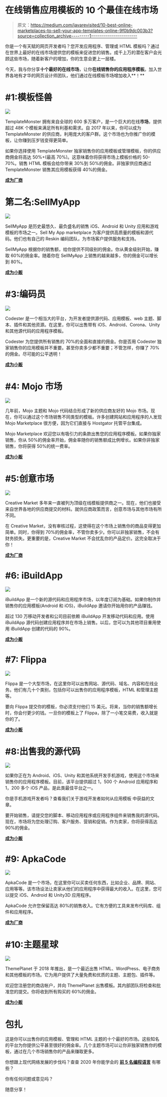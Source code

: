 # 在线销售应用模板的 10 个最佳在线市场

> 原文：<https://medium.com/javarevisited/10-best-online-marketplaces-to-sell-your-app-templates-online-9f0b9dc003b3?source=collection_archive---------1----------------------->

你是一个有天赋的网页开发者吗？您开发应用程序、管理或 HTML 模板吗？通过在世界上最好的在线市场提供您的模板来促进您的销售。成千上万的潜在客户会光顾这些市场，随着新客户的增加，你的生意会更上一层楼。

今天，我与你分享**十个最好的在线市场**，让你**在线销售你的应用程序模板**。加入世界各地有才华的网页设计师团队，他们通过在线模板市场增加收入**！**

# #1:模板怪兽

![](img/a5859045483ae5d94fe1ccdc1b8899f2.png)

TemplateMonster 拥有来自全球的 600 多万客户，是一个巨大的在线**市场**，提供超过 48K 个模板来满足所有利基和需求。自 2017 年以来，你可以成为 TemplateMonster 的供应商，利用庞大的客户群。这个市场也为你推广你的模板，让你赚到压岁钱变得更简单。

如果你选择使用 TemplateMonster 独家销售你的应用模板或管理模板，你的供应商佣金将高达 50%+(最高 70%)。这意味着你将获得市场上模板价格的 50-70%。销售 HTML 模板会给你带来 30%到 50%的佣金。非独家供应商通过 TemplateMonster 销售其应用模板获得 40%的佣金。

[**成为厂商**](https://www.templatemonster.com/marketplace/?aff=javarevisited&utm_campaign=blog_site_javarevisited&utm_source=marketplace&utm_medium=referral)

# 第二名:SellMyApp

![](img/76b0e8563d1ac0833fda4e86f6e9c523.png)

SellMyApp 是历史最悠久、最负盛名的销售 iOS、Android 和 Unity 应用和游戏模板的市场之一。Sell My App marketplace 为客户提供高质量的模板和源代码。他们也有自己的 Reskin 编码团队，为市场客户提供服务和支持。

SellMyApp 根据你的销售额，给你提供不同级别的佣金。你从黄金级别开始，赚取 60%的佣金率。随着你在 SellMyApp 上销售的越来越多，你的佣金可以增长到 80%。

[**成为小贩**](https://www.sellmyapp.com/)

# #3:编码员

![](img/77bf791a53e7d12f03d74185649ad827.png)

Codester 是一个相当大的平台，为开发者提供源代码、应用模板、web 主题、脚本、插件和其他资源。在这里，你可以出售带有 iOS、Android、Corona、Unity 和其他源代码的应用程序模板。

Codester 为您提供所有销售的 70%的全面和直接的佣金。你是否用 Codester 独家销售你的应用模板并不重要。甚至你卖多少都不重要；不管怎样，你赚了 70%的佣金。尽可能的公平透明！

[**成为小贩**](https://www.codester.com/)

# #4: Mojo 市场

![](img/ff0770f3234d983870622d8457a99c06.png)

几年前，Mojo 主题和 Mojo 代码结合形成了新的供应商友好的 Mojo 市场。现在，你可以通过这个市场销售不同类型的模板。许多创建网站和应用程序的人发现 Mojo Marketplace 很方便，因为它们直接与 Hostgator 托管平台集成。

Mojo Marketplace 欢迎您以有吸引力的条款出售您的应用程序模板。如果你独家销售，你从 50%的佣金率开始，佣金率随你的销售额成比例增长。如果你非独家销售，你将获得 50%的统一费率。

[**成为小贩**](https://www.mojomarketplace.com/)

# #5:创意市场

![](img/a4e0b1f0b3a983be26c6c54a487b944d.png)

Creative Market 多年来一直被列为顶级在线模板提供商之一。现在，他们也接受来自世界各地的供应商提交的材料。就供应商政策而言，创意市场与其他市场有所不同。

在 Creative Market，没有审核过程，这使得在这个市场上销售你的商品变得更加简单。同时，你得到 70%的佣金率，不管你卖多少。你可以非独家销售，不会有财务损失。更重要的是，Creative Market 不会扰乱你的产品定价。这完全取决于你！

[**成为厂商**](https://creativemarket.com/)

# #6: iBuildApp

![](img/2b422f991a5b3c02109b791df908072a.png)

iBuildApp 是一个新的源代码和应用程序市场，以年度订阅为基础。如果你制作并销售你的应用模板(Android 和 iOS)，iBuildApp 邀请你开始用你的产品赚钱。

超过 130 万移动开发者和公司目前依赖 iBuildApp 开发移动代码和应用。使用 iBuildApp 源代码创建应用程序并在市场上销售。以后，您可以为其他项目重用使用 iBuildApp 创建的代码的 90%。

[**成为小贩**](https://ibuildapp.com/)

# #7: Flippa

![](img/fe5455d7ed2cb4b8202607af14c7bd0f.png)

Flippa 是一个大型市场，在这里你可以出售网站、源代码、域名、内容和在线业务。他们有几十个类别，包括你可以出售你的应用程序模板，HTML 和管理主题等。

要向 Flippa 提交你的模板，你必须支付他们 15 美元。将来，当你的销售额增长时，你会付更少的钱。一旦你的模板上了 Flippa，除了一小笔交易费，收入就是你的了。

[**成为小贩**](https://www.flippa.com/)

# #8:出售我的源代码

![](img/df8f332bbd75ca3ee49bfe6f984641b9.png)

如果你正在为 Android、iOS、Unity 和其他系统开发手机游戏，使用这个市场来销售你的应用程序模板。目前，该平台提供超过 1，500 个 Android 应用程序和 1，200 多个 iOS 产品，是此类最佳平台之一。

你是手机游戏开发者吗？查看我们关于游戏开发者如何从应用模板 中获益的文章。

要开始销售，请提交您的脚本、移动应用程序或应用程序组件来销售我的源代码。现在，市场将为您处理订购、客户服务、营销和促销。作为卖家，你将获得高达 90%的佣金。

[**成为小贩**](http://www.sellmysourcecode.com/)

# #9: ApkaCode

![](img/ed8946648d4b9e50c74989ba60c6ff09.png)

ApkaCode 是一个市场，在这里你可以买卖任何东西，比如企业、品牌、网站、应用等等。该市场设法让卖家从他们的应用程序中获得最大的收入。在这里，您可以提交 iOS、Android 和 Unity3D 应用程序。

ApkaCode 允许您保留高达 80%的销售收入。它有方便的工具来发布代码库、组件和应用程序。

[**成为厂商**](http://www.apkacode.com/)

# #10:主题星球

![](img/b04a89e616201783a0712606877f385d.png)

ThemePlanet 于 2018 年推出，是一个最近出售 HTML、WordPress、电子商务和其他模板的市场。它为用户提供了大量免费和优质的主题、主题包、插件等。

欢迎您注册您的商店帐户，并向 ThemePlanet 出售模板。其内部团队将检查和批准您的提交。你将收到所有购买的 60%的佣金。

[**成为小贩**](https://themeplanet.com/)

# 包扎

这是你可以出售你的应用模板、管理和 HTML 主题的十个最好的市场。这些知名的平台为你提供公平甚至很好的佣金率。几个主题市场可以让你非独家销售你的模板，通过在几个市场销售你的产品来赚取更多。

你想跟上现代网络发展的步伐吗？查查 2020 年你能学会的 [**前 5 名编程语言**](/javarevisited/top-5-programming-languages-you-can-learn-in-2020-e68ab1a17af4) 有哪些？

你有任何问题或意见吗？

随意分享！